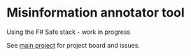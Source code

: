 # Misinformation annotator tool

Using the F# Safe stack - work in progress

See [main project](https://github.com/alan-turing-institute/misinformation) for project board and issues.